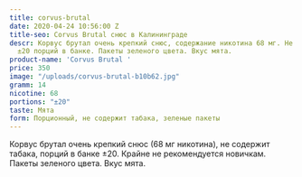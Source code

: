 ```yaml
---
title: corvus-brutal
date: 2020-04-24 10:56:00 Z
title-seo: Corvus Brutal снюс в Калининграде
descr: Корвус брутал очень крепкий снюс, содержание никотина 68 мг. Не содержит табака,
  ±20 порций в банке. Пакеты зеленого цвета. Вкус мята.
product-name: 'Corvus Brutal '
price: 350
image: "/uploads/corvus-brutal-b10b62.jpg"
gramm: 14
nicotine: 68
portions: "±20"
taste: Мята
form: Порционный, не содержит табака, зеленые пакеты
---
```


Корвус брутал очень крепкий снюс (68 мг никотина), не содержит табака, порций в банке ±20. Крайне не рекомендуется новичкам. Пакеты зеленого цвета. Вкус мята.